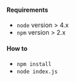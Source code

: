 #### Requirements

- ``node`` version > 4.x
- ``npm`` version > 2.x

#### How to

- ``npm install``
- ``node index.js``

